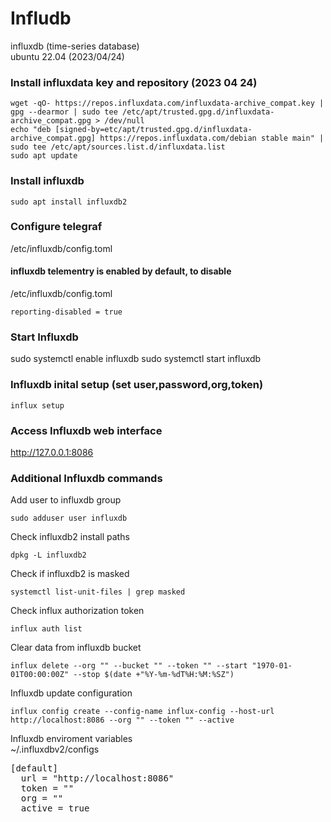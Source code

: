 # Infludb
influxdb (time-series database) </br>
ubuntu 22.04 (2023/04/24)

### Install influxdata key and repository (2023 04 24)
```
wget -qO- https://repos.influxdata.com/influxdata-archive_compat.key | gpg --dearmor | sudo tee /etc/apt/trusted.gpg.d/influxdata-archive_compat.gpg > /dev/null
echo "deb [signed-by=etc/apt/trusted.gpg.d/influxdata-archive_compat.gpg] https://repos.influxdata.com/debian stable main" | sudo tee /etc/apt/sources.list.d/influxdata.list
sudo apt update

```

### Install influxdb
```
sudo apt install influxdb2
```

### Configure telegraf
/etc/influxdb/config.toml

#### influxdb telementry is enabled by default, to disable
/etc/influxdb/config.toml
```
reporting-disabled = true
```

### Start Influxdb
sudo systemctl enable influxdb
sudo systemctl start influxdb

### Influxdb inital setup (set user,password,org,token)
```
influx setup
```

### Access Influxdb web interface
http://127.0.0.1:8086

### Additional Influxdb commands
Add user to influxdb group
```
sudo adduser user influxdb
```

Check influxdb2 install paths
```
dpkg -L influxdb2
```

Check if influxdb2 is masked
```
systemctl list-unit-files | grep masked
```

Check influx authorization token
```
influx auth list
```

Clear data from influxdb bucket
```
influx delete --org "" --bucket "" --token "" --start "1970-01-01T00:00:00Z" --stop $(date +"%Y-%m-%dT%H:%M:%SZ")
```

Influxdb update configuration
```
influx config create --config-name influx-config --host-url http://localhost:8086 --org "" --token "" --active
```

Influxdb enviroment variables </br>
~/.influxdbv2/configs
<pre>
[default]
  url = "http://localhost:8086"
  token = ""
  org = ""
  active = true
</pre>

